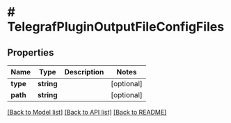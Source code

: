 # # TelegrafPluginOutputFileConfigFiles

## Properties

Name | Type | Description | Notes
------------ | ------------- | ------------- | -------------
**type** | **string** |  | [optional] 
**path** | **string** |  | [optional] 

[[Back to Model list]](../../README.md#documentation-for-models) [[Back to API list]](../../README.md#documentation-for-api-endpoints) [[Back to README]](../../README.md)


